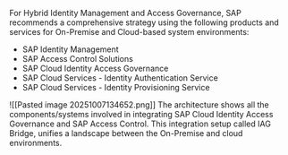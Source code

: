 For Hybrid Identity Management and Access Governance, SAP recommends a comprehensive strategy using the following products and services for On-Premise and Cloud-based system environments:

- SAP Identity Management
- SAP Access Control Solutions
- SAP Cloud Identity Access Governance
- SAP Cloud Services - Identity Authentication Service
- SAP Cloud Services - Identity Provisioning Service

![[Pasted image 20251007134652.png]]
The architecture shows all the components/systems involved in integrating SAP Cloud Identity Access Governance and SAP Access Control. This integration setup called IAG Bridge, unifies a landscape between the On-Premise and cloud environments.